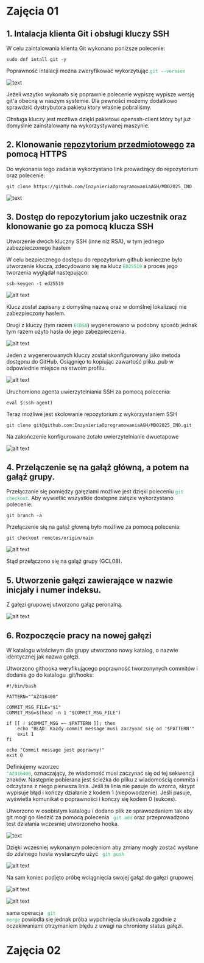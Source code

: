 # Zajęcia 01
## 1. Intalacja klienta Git i obsługi kluczy SSH

W celu zaintalowania klienta Git wykonano poniższe polecenie:

    sudo dnf intall git -y

Poprawność intalacji można zweryfikować wykorzytując <code style="color:rgb(35, 186, 101);">git --version</code>

![text](<./img/git --version.png>)

Jeżeli wszytko wykonało się poprawnie polecenie wypiszę wypisze wersję git'a obecną w naszym systemie. Dla pewności możemy dodatkowo sprawdzić dystrybutora pakietu ktory właśnie pobraliśmy. 

Obsługa kluczy jest możliwa dzięki pakietowi openssh-client który był już domyślnie zainstalowany na wykorzystywanej maszynie. 

## 2. Klonowanie [repozytorium przedmiotowego](https://github.com/InzynieriaOprogramowaniaAGH/MDO2025_INO) za pomocą HTTPS

Do wykonania tego zadania wykorzystano link prowadzący do repozytorium oraz polecenie: 

    git clone https://github.com/InzynieriaOprogramowaniaAGH/MDO2025_INO

![text](<./img/gir clone https.png>)

## 3. Dostęp do repozytorium jako uczestnik oraz klonowanie go za pomocą klucza SSH

Utworzenie dwóch kluczny SSH (inne niż RSA), w tym jednego zabezpieczonego hasłem 

W celu bezpiecznego dostępu do repozytorium github konieczne było utworzenie klucza, zdecydowano się na klucz <code style="color:rgb(35, 186, 101);">ED25519</code> a proces jego tworzenia wyglądał następująco:

    ssh-keygen -t ed25519

![alt text](<./img/key ed25519.png>)

Klucz został zapisany z domyślną nazwą oraz w domślnej lokalizacji nie zabezpieczony hasłem.

Drugi z kluczy (tym razem <code style="color:rgb(35, 186, 101);">ECDSA</code>) wygenerowano w podobny sposób jednak tym razem użyto hasła do jego zabezpieczenia. 

![alt text](<./img/key ecdsa.png>)

Jeden z wygenerowanych kluczy został skonfigurowany jako metoda dostępnu do GitHub. Osiągnięo to kopiując zawartość pliku .pub w odpowiednie miejsce na stwoim profilu. 

![alt text](<./img/ssh github.png>)

Uruchomiono agenta uwierzytelniania SSH za pomocą polecenia:

    eval $(ssh-agent)

Teraz możliwe jest skolowanie repozytorium z wykorzystaniem SSH

    git clone git@github.com:InzynieriaOprogramowaniaAGH/MDO2025_INO.git

Na zakończenie konfigurowane zotało uwierzytelnianie dwuetapowe 

![alt text](./img/autentication.png)

## 4. Przelączenie sę na gałąż główną, a potem na gałąź grupy.

Przełączanie się pomiędzy gałęziami możliwe jest dzięki poleceniu <code style="color:rgb(35, 186, 101);">git checkout</code>. Aby wywietlić wszystkie dostępne załęzie wykorzystano polecenie: 

    git branch -a

Przełączenie się na gałąź głowną było możliwe za pomocą polecenia: 

    git checkout remotes/origin/main

![alt text](<./img/git branch -a.png>)

Stąd przełączono się na galąź grupy (GCL08). 

## 5. Utworzenie gałęzi zawierające w nazwie inicjały i numer indeksu. 

Z gałęzi grupowej utworzono gałąz peronalną. 

 ![alt text](<./img/git checkout -b AZ.png>)

 ## 6. Rozpoczęcie pracy na nowej gałęzi

 W katalogu właściwym dla grupy utworzono nowy katalog, o nazwie identycznej jak nazwa gałęzi. 

 Utworzono githooka weryfikującego poprawność tworzonynych commitów i dodanie go do katalogu .git/hooks:

    #!/bin/bash

    PATTERN="^AZ416400" 

    COMMIT_MSG_FILE="$1"
    COMMIT_MSG=$(head -n 1 "$COMMIT_MSG_FILE")

    if [[ ! $COMMIT_MSG =~ $PATTERN ]]; then
        echo "BŁĄD: Każdy commit message musi zaczynać się od '$PATTERN'"
        exit 1  
    fi

    echo "Commit message jest poprawny!"
    exit 0 

Definiujemy wzorzec <code style="color:rgb(35, 186, 101);"> ^AZ416400</code>, oznaczający, że wiadomość musi zaczynać się od tej sekwencji znaków. Następnie pobierana jest ścieżka do pliku z wiadomością commita i odczytana z niego pierwsza linia. Jeśli ta linia nie pasuje do wzorca, skrypt wypisuje błąd i kończy działanie z kodem 1 (niepowodzenie). Jeśli pasuje, wyświetla komunikat o poprawności i kończy się kodem 0 (sukces).

Utworzono w osobistym katalogu i dodano plik ze sprawozdaniem tak aby git mogł go śledzić za pomocą polecenia <code style="color:rgb(35, 186, 101);"> git add</code> oraz przeprowadzono test działania wczesniej utworzoneho hooka.

![text](<./img/git commit.png>)

Dzięki wcześniej wykonanym poleceniom aby zmiany mogły zostać wysłane do zdalnego hosta wystarczyło użyć <code style="color:rgb(35, 186, 101);"> git push</code>

![alt text](<./img/git push.png>)

Na sam koniec podjęto próbę wciągnięcia swojej gałąź do gałęzi grupowej

![alt text](<./img/git merge.png>)

![alt text](<./img/git push error.png>)

sama operacja <code style="color:rgb(35, 186, 101);"> git merge</code> powiodła się jednak próba wypchnięcia skutkowała zgodnie z oczekiwaniami otrzymaniem błędu z uwagi na chroniony status gałęzi. 

# Zajęcia 02
